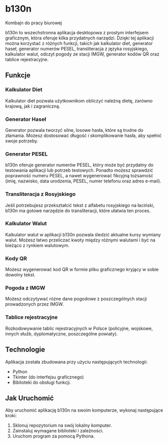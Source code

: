 # b130n
Kombajn do pracy biurowej

b130n to wszechstronna aplikacja desktopowa z prostym interfejsem graficznym, która oferuje kilka przydatnych narzędzi. Dzięki tej aplikacji można korzystać z różnych funkcji, takich jak kalkulator diet, generator haseł, generator numerów PESEL, transliteracja z języka rosyjskiego, kalkulator walut, odczyt pogody ze stacji IMGW, generator kodów QR oraz tablice rejestracyjne.

## Funkcje

### Kalkulator Diet

Kalkulator diet pozwala użytkownikom obliczyć należną dietę, zarówno krajową, jak i zagraniczną.

### Generator Haseł

Generator pozwala tworzyć silne, losowe hasła, które są trudne do złamania. Możesz dostosować długość i skomplikowanie hasła, aby spełnić swoje potrzeby.

### Generator PESEL

b130n oferuje generator numerów PESEL, który może być przydatny do testowania aplikacji lub potrzeb testowych. Ponadto możesz sprawdzić poprawność numeru PESEL, a nawet wygenerować fikcyjną tożsamość (imię, nazwisko, data urodzenia, PESEL, numer telefonu oraz adres e-mail).

### Transliteracja z Rosyjskiego

Jeśli potrzebujesz przekształcić tekst z alfabetu rosyjskiego na łaciński, b130n ma gotowe narzędzie do transliteracji, które ułatwia ten proces.

### Kalkulator Walut

Kalkulator walut w aplikacji b130n pozwala śledzić aktualne kursy wymiany walut. Możesz łatwo przeliczać kwoty między różnymi walutami i być na bieżąco z rynkiem walutowym.

### Kody QR

Możesz wygenerować kod QR w formie pliku graficznego kryjący w sobie dowolny tekst.

### Pogoda z IMGW

Możesz odczytywać różne dane pogodowe z poszczególnych stacji prowadzonych przez IMGW.

### Tablice rejestracyjne

Rozkodowywanie tablic rejestracyjnych w Polsce (policyjne, wojskowe, innych służb, dyplomatyczne, poszczególne powiaty).

## Technologie

Aplikacja została zbudowana przy użyciu następujących technologii:

- Python
- Tkinter (do interfejsu graficznego)
- Biblioteki do obsługi funkcji.

## Jak Uruchomić

Aby uruchomić aplikację b130n na swoim komputerze, wykonaj następujące kroki:

1. Sklonuj repozytorium na swój lokalny komputer.
2. Zainstaluj wymagane biblioteki i zależności.
3. Uruchom program za pomocą Pythona.

